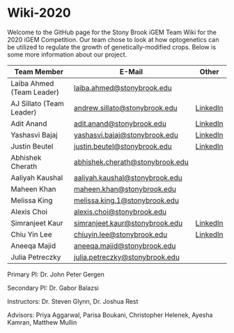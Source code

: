 # Wiki-2020
Welcome to the GitHub page for the Stony Brook iGEM Team Wiki for the 2020 iGEM Competition. Our team chose to look at how optogenetics can be utilized to regulate the growth of genetically-modified crops. Below is some more information about our project.

| Team Member | E-Mail | Other |
| --- | --- | --- |
| Laiba Ahmed (Team Leader) | laiba.ahmed@stonybrook.edu  | []() |
| AJ Sillato (Team Leader) | andrew.sillato@stonybrook.edu | [LinkedIn](https://www.linkedin.com/in/andrew-sillato-2388b71a4/) |
| Adit Anand | adit.anand@stonybrook.edu | [LinkedIn](https://www.linkedin.com/in/adit-anand-b55348193/) |
| Yashasvi Bajaj | yashasvi.bajaj@stonybrook.edu | [LinkedIn](https://www.linkedin.com/in/yashasvi-bajaj-98412a1a8/) |
| Justin Beutel | justin.beutel@stonybrook.edu | [LinkedIn](linkedin.com/in/justin-beutel-09795b19b ) |
| Abhishek Cherath | abhishek.cherath@stonybrook.edu | [<!-- Text displayed in the table. Insert link to LinkedIn, etc. in parentheses -->]() |
| Aaliyah Kaushal | aaliyah.kaushal@stonybrook.edu | [<!-- Text displayed in the table. Insert link to LinkedIn, etc. in parentheses -->]() |
| Maheen Khan | maheen.khan@stonybrook.edu| [<!-- Text displayed in the table. Insert link to LinkedIn, etc. in parentheses -->]() |
| Melissa King | melissa.king.1@stonybrook.edu | [<!-- Text displayed in the table. Insert link to LinkedIn, etc. in parentheses -->]()
| Alexis Choi | alexis.choi@stonybrook.edu | [<!-- Text displayed in the table. Insert link to LinkedIn, etc. in parentheses -->]() |
| Simranjeet Kaur | simranjeet.kaur@stonybrook.edu | [LinkedIn](https://www.linkedin.com/in/simranjeet-kaur-1a0a331a1/) |
| Chiu Yin Lee | chiuyin.lee@stonybrook.edu | [LinkedIn](https://www.linkedin.com/in/chiu-yin-lee-289a9b12b) |
| Aneeqa Majid | aneeqa.majid@stonybrook.edu | [<!-- Text displayed in the table. Insert link to LinkedIn, etc. in parentheses -->]() |
| Julia Petreczky | julia.petreczky@stonybrook.edu | [<!-- Text displayed in the table. Insert link to LinkedIn, etc. in parentheses -->]() |


Primary PI: Dr. John Peter Gergen

Secondary PI: Dr. Gabor Balazsi

Instructors: Dr. Steven Glynn, Dr. Joshua Rest

Advisors: Priya Aggarwal, Parisa Boukani, Christopher Helenek, Ayesha Kamran, Matthew Mullin

